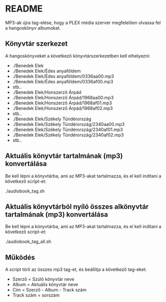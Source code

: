 # README #

MP3-ak újra tag-elése, hogy a PLEX média szerver megfelelően olvassa fel a hangoskönyv albumokat.

## Könyvtár szerkezet ##

A hangoskönyveket a következő könyvtárszerkezetben kell elhelyezni:

* ./Benedek Elek
* ./Benedek Elek/Édes anyaföldem
* ./Benedek Elek/Édes anyaföldem/0336aa00.mp3
* ./Benedek Elek/Édes anyaföldem/0336af00.mp3
* stb..
* ./Benedek Elek/Honszerző Árpád
* ./Benedek Elek/Honszerző Árpád/1968aa00.mp3
* ./Benedek Elek/Honszerző Árpád/1968af01.mp3
* ./Benedek Elek/Honszerző Árpád/1968af02.mp3
* stb..
* ./Benedek Elek/Székely Tündérország
* ./Benedek Elek/Székely Tündérország/2340aa00.mp3
* ./Benedek Elek/Székely Tündérország/2340af01.mp3
* ./Benedek Elek/Székely Tündérország/2340af02.mp3
* stb..

## Aktuális könyvtár tartalmának (mp3) konvertálása ##

Be kell lépni a könyvtárba, ami az MP3-akat tartalmazza, és el kell indítani a következő script-et:

./audiobook_tag.sh

## Aktuális könyvtárból nyíló összes alkönyvtár tartalmának (mp3) konvertálása ##

Be kell lépni a könyvtárba, ami az MP3-akat tartalmazza, és el kell indítani a következő script-et:

./audiobook_tag_all.sh

## Működés ##

A script törli az összes mp3 tag-et, és beállítja a következő tag-eket:

* Szerző = Szülő könyvtár neve
* Album = Aktuális könyvtár neve
* Cím = Szerző - Album - Track szám
* Track szám = sorszám


